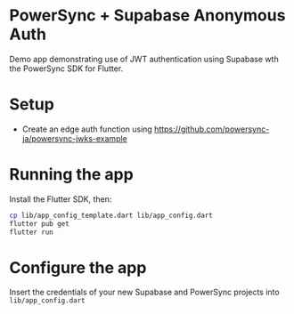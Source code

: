 # PowerSync + Supabase Anonymous Auth

Demo app demonstrating use of JWT authentication using Supabase wth the PowerSync SDK for Flutter.

# Setup

* Create an edge auth function using <https://github.com/powersync-ja/powersync-jwks-example>

# Running the app

Install the Flutter SDK, then:

```sh
cp lib/app_config_template.dart lib/app_config.dart
flutter pub get
flutter run
```

# Configure the app

Insert the credentials of your new Supabase and PowerSync projects into `lib/app_config.dart`
